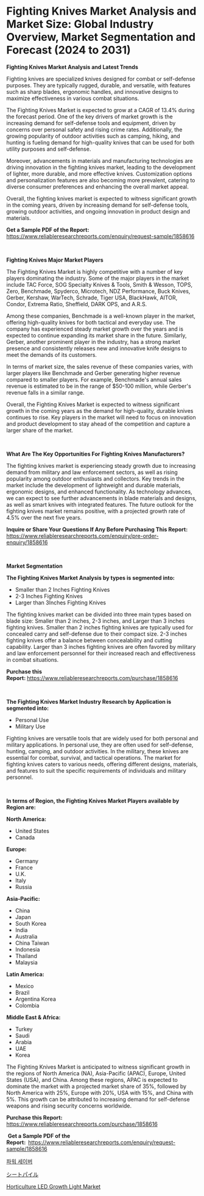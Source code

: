 <p><h1>Fighting Knives Market Analysis and Market Size: Global Industry Overview, Market Segmentation and Forecast (2024 to 2031)</h1></p><p><strong>Fighting Knives Market Analysis and Latest Trends</strong></p>
<p><p>Fighting knives are specialized knives designed for combat or self-defense purposes. They are typically rugged, durable, and versatile, with features such as sharp blades, ergonomic handles, and innovative designs to maximize effectiveness in various combat situations.</p><p>The Fighting Knives Market is expected to grow at a CAGR of 13.4% during the forecast period. One of the key drivers of market growth is the increasing demand for self-defense tools and equipment, driven by concerns over personal safety and rising crime rates. Additionally, the growing popularity of outdoor activities such as camping, hiking, and hunting is fueling demand for high-quality knives that can be used for both utility purposes and self-defense.</p><p>Moreover, advancements in materials and manufacturing technologies are driving innovation in the fighting knives market, leading to the development of lighter, more durable, and more effective knives. Customization options and personalization features are also becoming more prevalent, catering to diverse consumer preferences and enhancing the overall market appeal.</p><p>Overall, the fighting knives market is expected to witness significant growth in the coming years, driven by increasing demand for self-defense tools, growing outdoor activities, and ongoing innovation in product design and materials.</p></p>
<p><strong>Get a Sample PDF of the Report:&nbsp;</strong> <a href="https://www.reliableresearchreports.com/enquiry/request-sample/1858616">https://www.reliableresearchreports.com/enquiry/request-sample/1858616</a></p>
<p>&nbsp;</p>
<p><strong>Fighting Knives Major Market Players</strong></p>
<p><p>The Fighting Knives Market is highly competitive with a number of key players dominating the industry. Some of the major players in the market include TAC Force, SOG Specialty Knives & Tools, Smith & Wesson, TOPS, Zero, Benchmade, Spyderco, Microtech, NDZ Performance, Buck Knives, Gerber, Kershaw, WarTech, Schrade, Tiger USA, BlackHawk, AITOR, Condor, Extrema Ratio, Sheffield, DARK OPS, and A.R.S.</p><p>Among these companies, Benchmade is a well-known player in the market, offering high-quality knives for both tactical and everyday use. The company has experienced steady market growth over the years and is expected to continue expanding its market share in the future. Similarly, Gerber, another prominent player in the industry, has a strong market presence and consistently releases new and innovative knife designs to meet the demands of its customers.</p><p>In terms of market size, the sales revenue of these companies varies, with larger players like Benchmade and Gerber generating higher revenue compared to smaller players. For example, Benchmade's annual sales revenue is estimated to be in the range of $50-100 million, while Gerber's revenue falls in a similar range.</p><p>Overall, the Fighting Knives Market is expected to witness significant growth in the coming years as the demand for high-quality, durable knives continues to rise. Key players in the market will need to focus on innovation and product development to stay ahead of the competition and capture a larger share of the market.</p></p>
<p>&nbsp;</p>
<p><strong>What Are The Key Opportunities For Fighting Knives Manufacturers?</strong></p>
<p><p>The fighting knives market is experiencing steady growth due to increasing demand from military and law enforcement sectors, as well as rising popularity among outdoor enthusiasts and collectors. Key trends in the market include the development of lightweight and durable materials, ergonomic designs, and enhanced functionality. As technology advances, we can expect to see further advancements in blade materials and designs, as well as smart knives with integrated features. The future outlook for the fighting knives market remains positive, with a projected growth rate of 4.5% over the next five years.</p></p>
<p><strong>Inquire or Share Your Questions If Any Before Purchasing This Report:</strong> <a href="https://www.reliableresearchreports.com/enquiry/pre-order-enquiry/1858616">https://www.reliableresearchreports.com/enquiry/pre-order-enquiry/1858616</a></p>
<p>&nbsp;</p>
<p><strong>Market Segmentation</strong></p>
<p><strong>The Fighting Knives Market Analysis by types is segmented into:</strong></p>
<p><ul><li>Smaller than 2 Inches Fighting Knives</li><li>2-3 Inches Fighting Knives</li><li>Larger than 3Inches Fighting Knives</li></ul></p>
<p><p>The fighting knives market can be divided into three main types based on blade size: Smaller than 2 inches, 2-3 inches, and Larger than 3 inches fighting knives. Smaller than 2 inches fighting knives are typically used for concealed carry and self-defense due to their compact size. 2-3 inches fighting knives offer a balance between concealability and cutting capability. Larger than 3 inches fighting knives are often favored by military and law enforcement personnel for their increased reach and effectiveness in combat situations.</p></p>
<p><strong>Purchase this Report:&nbsp;</strong><a href="https://www.reliableresearchreports.com/purchase/1858616">https://www.reliableresearchreports.com/purchase/1858616</a></p>
<p>&nbsp;</p>
<p><strong>The Fighting Knives Market Industry Research by Application is segmented into:</strong></p>
<p><ul><li>Personal Use</li><li>Military Use</li></ul></p>
<p><p>Fighting knives are versatile tools that are widely used for both personal and military applications. In personal use, they are often used for self-defense, hunting, camping, and outdoor activities. In the military, these knives are essential for combat, survival, and tactical operations. The market for fighting knives caters to various needs, offering different designs, materials, and features to suit the specific requirements of individuals and military personnel.</p></p>
<p>&nbsp;</p>
<p><strong>In terms of Region, the Fighting Knives Market Players available by Region are:</strong></p>
<p>
    <p> <strong> North America: </strong>
        <ul>
            <li>United States</li>
            <li>Canada</li>
        </ul>
        </p> 
    <p> <strong> Europe: </strong>
        <ul>
            <li>Germany</li>
            <li>France</li>
            <li>U.K.</li>
            <li>Italy</li>
            <li>Russia</li>
        </ul>
        </p> 
    <p> <strong> Asia-Pacific: </strong>
        <ul>
            <li>China</li>
            <li>Japan</li>
            <li>South Korea</li>
            <li>India</li>
            <li>Australia</li>
            <li>China Taiwan</li>
            <li>Indonesia</li>
            <li>Thailand</li>
            <li>Malaysia</li>
        </ul>
        </p> 
    <p> <strong> Latin America: </strong>
        <ul>
            <li>Mexico</li>
            <li>Brazil</li>
            <li>Argentina Korea</li>
            <li>Colombia</li>
        </ul>
        </p> 
    <p> <strong> Middle East & Africa: </strong>
        <ul>
            <li>Turkey</li>
            <li>Saudi</li>
            <li>Arabia</li>
            <li>UAE</li>
            <li>Korea</li>
        </ul>
    </p>
    </p>
<p><p>The Fighting Knives Market is anticipated to witness significant growth in the regions of North America (NA), Asia-Pacific (APAC), Europe, United States (USA), and China. Among these regions, APAC is expected to dominate the market with a projected market share of 35%, followed by North America with 25%, Europe with 20%, USA with 15%, and China with 5%. This growth can be attributed to increasing demand for self-defense weapons and rising security concerns worldwide.</p></p>
<p><strong>Purchase this Report: </strong><a href="https://www.reliableresearchreports.com/purchase/1858616">https://www.reliableresearchreports.com/purchase/1858616</a></p>
<p>&nbsp;<strong>Get a Sample PDF of the Report:&nbsp;&nbsp;</strong><a href="https://www.reliableresearchreports.com/enquiry/request-sample/1858616">https://www.reliableresearchreports.com/enquiry/request-sample/1858616</a></p>
<p><strong></strong></p>
<p><p><a href="https://github.com/qpfbabw35734906/Market-Research-Report-List-1/blob/main/95660177443.md">파워 세이버</a></p><p><a href="https://github.com/qwpelcjko9242629/Market-Research-Report-List-1/blob/main/85894157962.md">シートパイル</a></p><p><a href="https://github.com/YashRP12/Market-Research-Report-List-3/blob/main/horticulture-led-growth-light-market.md">Horticulture LED Growth Light Market</a></p></p>
